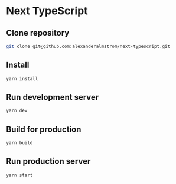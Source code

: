 # Next TypeScript

## Clone repository

```bash
git clone git@github.com:alexanderalmstrom/next-typescript.git
```

## Install

```bash
yarn install
```

## Run development server

```bash
yarn dev
```

## Build for production

```bash
yarn build
```

## Run production server

```bash
yarn start
```
